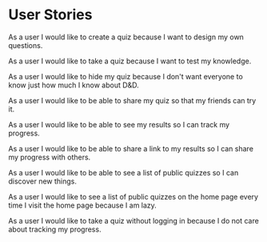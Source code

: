 # User Stories

As a user I would like to create a quiz because I want to design my own questions.

As a user I would like to take a quiz because I want to test my knowledge.

As a user I would like to hide my quiz because I don't want everyone to know just how much I know about D&D.

As a user I would like to be able to share my quiz so that my friends can try it.

As a user I would like to be able to see my results so I can track my progress.

As a user I would like to be able to share a link to my results so I can share my progress with others.

As a user I would like to be able to see a list of public quizzes so I can discover new things.

As a user I would like to see a list of public quizzes on the home page every time I visit the home page because I am lazy.

As a user I would like to take a quiz without logging in because I do not care about tracking my progress.